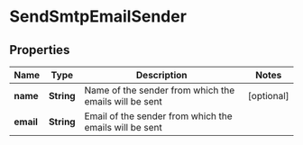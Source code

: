 
# SendSmtpEmailSender

## Properties
Name | Type | Description | Notes
------------ | ------------- | ------------- | -------------
**name** | **String** | Name of the sender from which the emails will be sent |  [optional]
**email** | **String** | Email of the sender from which the emails will be sent | 



